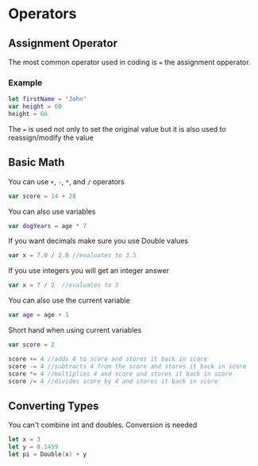 # Operators

## Assignment Operator
The most common operator used in coding is `=` the assignment opperator.
### Example
```swift
let firstName = "John"
var height = 60
height = 66
```

The `=` is used not only to set the original value but it is also used to reassign/modify the value

## Basic Math
You can use `+`, `-`, `*`, and `/` operators
```swift
var score = 14 + 28
```
You can also use variables
```swift
var dogYears = age * 7
```
If you want decimals make sure you use Double values
```swift
var x = 7.0 / 2.0 //evaluates to 3.5
```
If you use integers you will get an integer answer
```swift
var x = 7 / 2  //evaluates to 3
```
You can also use the current variable
```swift
var age = age + 1
```
Short hand when using current variables
```swift
var score = 2

score += 4 //adds 4 to score and stores it back in score
score -= 4 //subtracts 4 from the score and stores it back in score
score *= 4 //multiplies 4 and score and stores it back in score
score /= 4 //divides score by 4 and stores it back in score
```
## Converting Types
You can't combine int and doubles.  Conversion is needed
```swift
let x = 3
let y = 0.1459
let pi = Double(x) + y
```


